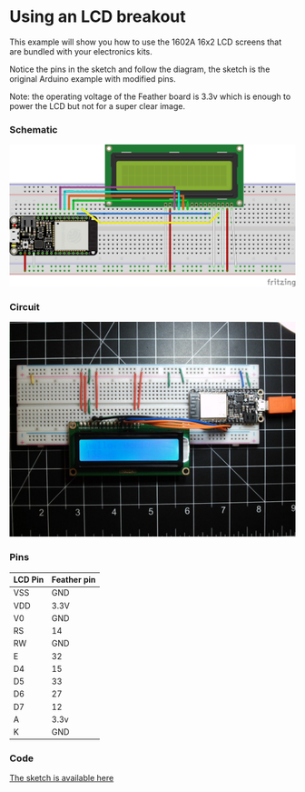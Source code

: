 
# Using an LCD breakout

This example will show you how to use the 1602A 16x2 LCD screens that are bundled with your electronics kits.

Notice the pins in the sketch and follow the diagram, the sketch is the original Arduino example with modified pins.

Note: the operating voltage of the Feather board is 3.3v which is enough to power the LCD but not for a super clear image.

### Schematic
![schematic](https://github.com/BarakChamo/SVA-Smart-Objects/blob/main/w3-sensing-sense-making/examples/4-LCD/LCD%20circuit.png)

### Circuit
![circuit](https://github.com/BarakChamo/SVA-Smart-Objects/blob/main/w3-sensing-sense-making/examples/4-LCD/circuit.jpg)


### Pins

LCD Pin | Feather pin
------------ | -------------
VSS | GND
VDD | 3.3V
V0 | GND
RS | 14
RW | GND
E | 32
D4 | 15
D5 | 33
D6 | 27
D7 | 12
A | 3.3v
K | GND

### Code
[The sketch is available here](https://github.com/BarakChamo/SVA-Smart-Objects/blob/main/w3-sensing-sense-making/examples/4-LCD/4-LCD.ino)
